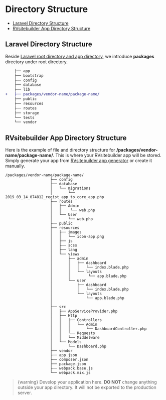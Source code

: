 # Directory Structure

- [Laravel Directory Structure](#laravel-directory-structure)
- [RVsitebuilder App Directory Structure](#rvsitebuilder-app-directory-structure)

<a name="Laravel-Directory-Structure"></a>

## Laravel Directory Structure

Beside [Laravel root directory and app directory](https://laravel.com/docs/master/structure), we introduce **packages** directory under root directory.

```diff
    ├── app
    ├── bootstrap
    ├── config
    ├── database
    ├── lib
+   ├── packages/vendor-name/package-name/
    ├── public
    ├── resources
    ├── routes
    ├── storage
    └── tests
    └── vendor
```

<a name="RVsitebuilder-App-Directory-Structure"></a>

## RVsitebuilder App Directory Structure

Here is the example of file and directory structure for **/packages/vendor-name/package-name/**. This is where your RVsitebuilder app will be stored. Simply generate your app from [RVsitebuilder app generator](creating-new-app) or create it manually.

```text
/packages/vendor-name/package-name/
                    ├── config
                    ├── database
                    │   └── migrations
                    │       └── 2019_03_14_074812_regist_app_to_core_app.php
                    ├── routes
                    │   ├── Admin
                    │   │    └── web.php
                    │   └── User
                    │       └── web.php
                    ├── public
                    ├── resources
                    │   ├── images
                    │   │   └── icon-app.png
                    │   ├── js
                    │   ├── scss
                    │   ├── lang
                    │   └── views
                    │       ├── admin
                    │       │   ├── dashboard
                    │       │   │   └── index.blade.php
                    │       │   └── layouts
                    │       │        └── app.blade.php
                    │       └── user
                    │           ├── dashboard
                    │           │   └── index.blade.php
                    │           └── layouts
                    │               └── app.blade.php
                    │
                    ├── src
                    │   ├── AppServiceProvider.php
                    │   ├── Http
                    │   │   ├── Controllers
                    │   │   │   └── Admin
                    │   │   │       └── DashboardController.php
                    │   │   └── Requests
                    │   │   └── Middelware
                    │   └── Models
                    │       └── Dashboard.php
                    ├── vendor
                    ├── app.json
                    ├── composer.json
                    ├── package.json
                    ├── webpack.base.js
                    └── webpack.mix.js
```

> {warning} Develop your application here. **DO NOT** change anything outside your app directory. It will not be exported to the production server.
